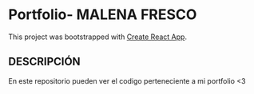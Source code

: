 # Portfolio- MALENA FRESCO

This project was bootstrapped with [Create React App](https://github.com/facebook/create-react-app).

## DESCRIPCIÓN 

En este repositorio pueden ver el codigo perteneciente a mi portfolio <3